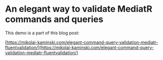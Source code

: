 # An elegant way to validate MediatR commands and queries

This demo is a part of this blog post:

[https://mikolaj-kaminski.com/elegant-command-query-validation-mediatr-fluentvalidation/](https://mikolaj-kaminski.com/elegant-command-query-validation-mediatr-fluentvalidation/)
